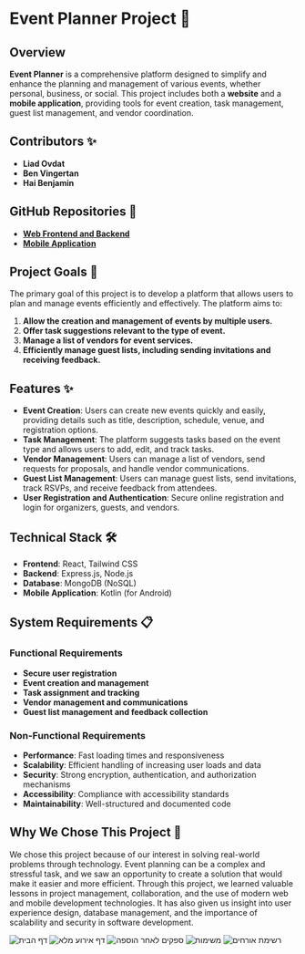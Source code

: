 # Event Planner Project 🎉

## Overview
**Event Planner** is a comprehensive platform designed to simplify and enhance the planning and management of various events, whether personal, business, or social. This project includes both a **website** and a **mobile application**, providing tools for event creation, task management, guest list management, and vendor coordination.

## Contributors ✨
- **Liad Ovdat**
- **Ben Vingertan**
- **Hai Benjamin**

## GitHub Repositories 📂
- [**Web Frontend and Backend**](https://github.com/LiadOvdat5/Event-Planner.git)
- [**Mobile Application**](https://github.com/haibenjamin/EventsManagementSystem/tree/master)

## Project Goals 🎯
The primary goal of this project is to develop a platform that allows users to plan and manage events efficiently and effectively. The platform aims to:
1. **Allow the creation and management of events by multiple users.**
2. **Offer task suggestions relevant to the type of event.**
3. **Manage a list of vendors for event services.**
4. **Efficiently manage guest lists, including sending invitations and receiving feedback.**

## Features ✨
- **Event Creation**: Users can create new events quickly and easily, providing details such as title, description, schedule, venue, and registration options.
- **Task Management**: The platform suggests tasks based on the event type and allows users to add, edit, and track tasks.
- **Vendor Management**: Users can manage a list of vendors, send requests for proposals, and handle vendor communications.
- **Guest List Management**: Users can manage guest lists, send invitations, track RSVPs, and receive feedback from attendees.
- **User Registration and Authentication**: Secure online registration and login for organizers, guests, and vendors.

## Technical Stack 🛠️
- **Frontend**: React, Tailwind CSS
- **Backend**: Express.js, Node.js
- **Database**: MongoDB (NoSQL)
- **Mobile Application**: Kotlin (for Android)

## System Requirements 📋
### Functional Requirements
- **Secure user registration**
- **Event creation and management**
- **Task assignment and tracking**
- **Vendor management and communications**
- **Guest list management and feedback collection**

### Non-Functional Requirements
- **Performance**: Fast loading times and responsiveness
- **Scalability**: Efficient handling of increasing user loads and data
- **Security**: Strong encryption, authentication, and authorization mechanisms
- **Accessibility**: Compliance with accessibility standards
- **Maintainability**: Well-structured and documented code

## Why We Chose This Project 🌟
We chose this project because of our interest in solving real-world problems through technology. Event planning can be a complex and stressful task, and we saw an opportunity to create a solution that would make it easier and more efficient. Through this project, we learned valuable lessons in project management, collaboration, and the use of modern web and mobile development technologies. It has also given us insight into user experience design, database management, and the importance of scalability and security in software development.

![דף הבית](https://github.com/user-attachments/assets/2aac76d3-2783-457d-9837-69d1e7a85d5f)
![דף אירוע מלא](https://github.com/user-attachments/assets/3395e8c0-d08a-4c71-856f-d146461c832e)
![ספקים לאחר הוספה](https://github.com/user-attachments/assets/6649a457-c3ee-4b89-a674-2462cb6daaed)
![משימות](https://github.com/user-attachments/assets/c9e8b5b0-b512-401d-85cb-3779d7d74552)
![רשימת אורחים](https://github.com/user-attachments/assets/9e32a539-710c-4029-9bb2-a6c4cc233930)





